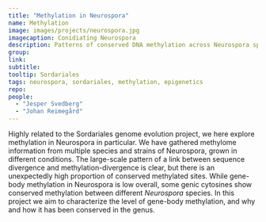 ```yaml
---
title: "Methylation in Neurospora"
name: Methylation
image: images/projects/neurospora.jpg
imagecaption: Conidiating Neurospora
description: Patterns of conserved DNA methylation across Neurospora species
group: 
link: 
subtitle: 
tooltip: Sordariales
tags: neurospora, sordariales, methylation, epigenetics
repo: 
people:
  - "Jesper Svedberg"
  - "Johan Reimegård"
---
```


Highly related to the Sordariales genome evolution project, we here explore methylation in Neurospora in particular. We have gathered methylome information from multiple species and strains of Neurospora, grown in different conditions. The large-scale pattern of a link between sequence divergence and methylation-divergence is clear, but there is an unexpectedly high proportion of conserved methylated sites. While gene-body methylation in Neurospora is low overall, some genic cytosines show conserved methylation between different _Neurospora_ species. In this project we aim to characterize the level of gene-body methylation, and why and how it has been conserved in the genus.
